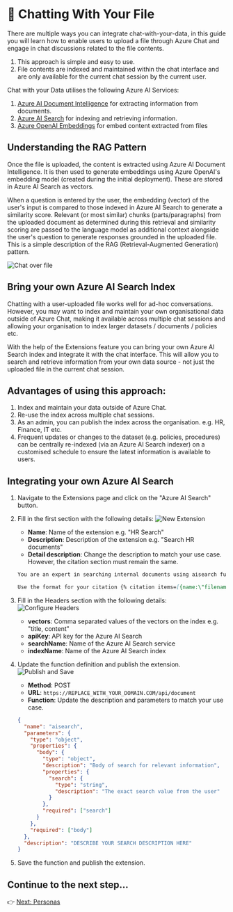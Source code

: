 # 📃 Chatting With Your File

There are multiple ways you can integrate chat-with-your-data, in this guide you will learn how to enable users to upload a file through Azure Chat and engage in chat discussions related to the file contents.

1. This approach is simple and easy to use.
2. File contents are indexed and maintained within the chat interface and are only available for the current chat session by the current user.

Chat with your Data utilises the following Azure AI Services:

1.  [Azure AI Document Intelligence](https://learn.microsoft.com/en-GB/azure/ai-services/document-intelligence/) for extracting information from documents.
2.  [Azure AI Search](https://learn.microsoft.com/en-GB/azure/search/) for indexing and retrieving information.
3.  [Azure OpenAI Embeddings](https://learn.microsoft.com/en-us/azure/ai-services/openai/how-to/embeddings?tabs=console) for embed content extracted from files

## Understanding the RAG Pattern

Once the file is uploaded, the content is extracted using Azure AI Document Intelligence. It is then used to generate embeddings using Azure OpenAI's embedding model (created during the initial deployment). These are stored in Azure AI Search as vectors.

When a question is entered by the user, the embedding (vector) of the user's input is compared to those indexed in Azure AI Search to generate a similarity score. Relevant (or most similar) chunks (parts/paragraphs) from the uploaded document as determined during this retrieval and similarity scoring are passed to the language model as additional context alongside the user's question to generate responses grounded in the uploaded file. This is a simple description of the RAG (Retrieval-Augmented Generation) pattern.

![Chat over file](/docs/images/chatover-file.png)

## Bring your own Azure AI Search Index

Chatting with a user-uploaded file works well for ad-hoc conversations. However, you may want to index and maintain your own organisational data outside of Azure Chat, making it available across multiple chat sessions and allowing your organisation to index larger datasets / documents / policies etc.

With the help of the Extensions feature you can bring your own Azure AI Search index and integrate it with the chat interface. This will allow you to search and retrieve information from your own data source - not just the uploaded file in the current chat session.

## Advantages of using this approach:

1.  Index and maintain your data outside of Azure Chat.
2.  Re-use the index across multiple chat sessions.
3.  As an admin, you can publish the index across the organisation. e.g. HR, Finance, IT etc.
4.  Frequent updates or changes to the dataset (e.g. policies, procedures) can be centrally re-indexed (via an Azure AI Search indexer) on a customised schedule to ensure the latest information is available to users.

## Integrating your own Azure AI Search

1. Navigate to the Extensions page and click on the "Azure AI Search" button.
2. Fill in the first section with the following details:
   ![New Extension](/docs/images/extensions/extension-azure-ai-search-1.png)

   - **Name**: Name of the extension e.g. "HR Search"
   - **Description**: Description of the extension e.g. "Search HR documents"
   - **Detail description**: Change the description to match your use case. However, the citation section must remain the same.

   ```markdown
   You are an expert in searching internal documents using aisearch function. You must always include a citation at the end of your answer and don't include a full stop after the citations.

   Use the format for your citation {% citation items=[{name:\"filename 1\",id:\"file id\"}, {name:\"filename 2\",id:\"file id\"}] /%}
   ```

3. Fill in the Headers section with the following details:
   ![Configure Headers](/docs/images/extensions/extension-azure-ai-search-2.png)

   - **vectors**: Comma separated values of the vectors on the index e.g. "title, content"
   - **apiKey**: API key for the Azure AI Search
   - **searchName**: Name of the Azure AI Search service
   - **indexName**: Name of the Azure AI Search index

4. Update the function definition and publish the extension.
   ![Publish and Save](/docs/images/extensions/extension-azure-ai-search-3.png)

   - **Method**: POST
   - **URL**: `https://REPLACE_WITH_YOUR_DOMAIN.COM/api/document`
   - **Function**: Update the description and parameters to match your use case.

   ```json
   {
     "name": "aisearch",
     "parameters": {
       "type": "object",
       "properties": {
         "body": {
           "type": "object",
           "description": "Body of search for relevant information",
           "properties": {
             "search": {
               "type": "string",
               "description": "The exact search value from the user"
             }
           },
           "required": ["search"]
         }
       },
       "required": ["body"]
     },
     "description": "DESCRIBE YOUR SEARCH DESCRIPTION HERE"
   }
   ```

5. Save the function and publish the extension.

## Continue to the next step...

👉 [Next: Personas](./6-persona.md)
